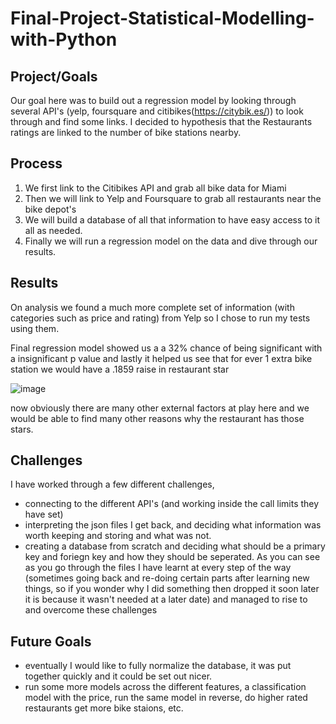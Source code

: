 # Final-Project-Statistical-Modelling-with-Python

## Project/Goals
Our goal here was to build out a regression model by looking through several API's (yelp, foursquare and citibikes(https://citybik.es/)) to look through and find some links. 
I decided to hypothesis that the Restaurants ratings are linked to the number of bike stations nearby.


## Process
1. We first link to the Citibikes API and grab all bike data for Miami
2. Then we will link to Yelp and Foursquare to grab all restaurants near the bike depot's
3. We will build a database of all that information to have easy access to it all as needed.
4. Finally we will run a regression model on the data and dive through our results.

## Results
On analysis we found a much more complete set of information (with categories such as price and rating) from Yelp so I chose to run my tests using them. 

Final regression model showed us a a 32% chance of being significant with a insignificant p value and lastly it helped us see that for ever 1 extra bike station we would have a .1859 raise in restaurant star

![image](../images/ols_regression_results.png)

now obviously there are many other external factors at play here and we would be able to find many other reasons why the restaurant has those stars.


## Challenges 
I have worked through a few different challenges, 
 - connecting to the different API's (and working inside the call limits they have set)
 - interpreting the json files I get back, and deciding what information was worth keeping and storing and what was not.
 - creating a database from scratch and deciding what should be a primary key and foriegn key and how they should be seperated.
 As you can see as you go through the files I have learnt at every step of the way (sometimes going back and re-doing certain parts after learning new things, so if you wonder why I did something then dropped it soon later it is because it wasn't needed at a later date) and managed to rise to and overcome these challenges

## Future Goals
 - eventually I would like to fully normalize the database, it was put together quickly and it could be set out nicer.
 - run some more models across the different features, a classification model with the price, run the same model in reverse, do higher rated restaurants get more bike staions, etc.
 
